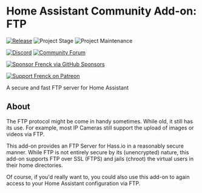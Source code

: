# Home Assistant Community Add-on: FTP

[![Release][release-shield]][release] ![Project Stage][project-stage-shield] ![Project Maintenance][maintenance-shield]

[![Discord][discord-shield]][discord] [![Community Forum][forum-shield]][forum]

[![Sponsor Frenck via GitHub Sponsors][github-sponsors-shield]][github-sponsors]

[![Support Frenck on Patreon][patreon-shield]][patreon]

A secure and fast FTP server for Home Assistant

## About

The FTP protocol might be come in handy sometimes. While old,
it still has its use. For example, most IP Cameras still support the upload
of images or videos via FTP.

This add-on provides an FTP Server for Hass.io in a reasonably secure manner.
While FTP is not entirely secure by its (unencrypted) nature, this add-on
supports FTP over SSL (FTPS) and jails (chroot) the virtual users in their
home directories.

Of course, if you'd really want to, you could also use this add-on to again
access to your Home Assistant configuration via FTP.

[discord-shield]: https://img.shields.io/discord/478094546522079232.svg
[discord]: https://discord.me/hassioaddons
[forum-shield]: https://img.shields.io/badge/community-forum-brightgreen.svg
[forum]: https://community.home-assistant.io/t/home-assistant-community-add-on-ftp/36799?u=frenck
[github-sponsors-shield]: https://frenck.dev/wp-content/uploads/2019/12/github_sponsor.png
[github-sponsors]: https://github.com/sponsors/frenck
[maintenance-shield]: https://img.shields.io/maintenance/yes/2022.svg
[patreon-shield]: https://frenck.dev/wp-content/uploads/2019/12/patreon.png
[patreon]: https://www.patreon.com/frenck
[project-stage-shield]: https://img.shields.io/badge/project%20stage-production%20ready-brightgreen.svg
[release-shield]: https://img.shields.io/badge/version-v4.6.2-blue.svg
[release]: https://github.com/hassio-addons/addon-ftp/tree/v4.6.2